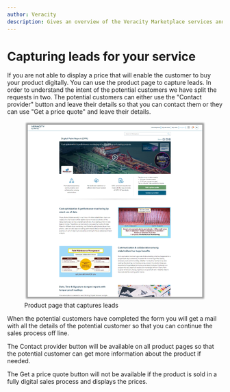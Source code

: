 ```yaml
---
author: Veracity
description: Gives an overview of the Veracity Marketplace services and related components.
---
```


# Capturing leads for your service

If you are not able to display a price that will enable the customer to buy your product digitally. You can use the product page to capture leads.
In order to understand the intent of the potential customers we have split the requests in two. The potential customers can either use the "Contact provider" button and leave their details so that you can contact them or they can use "Get a price quote" and leave their details.  

<figure>
	<img src="assets/ProductPageWithLeadsOnly.png"/>
	<figcaption>Product page that captures leads</figcaption>
</figure>

When the potential customers have completed the form you will get a mail with all the details of the potential customer so that you can continue the sales process off line.

The Contact provider button will be available on all product pages so that the potential customer can get more information about the product if needed.

The Get a price quote button will not be available if the product is sold in a fully digital sales process and displays the prices.  